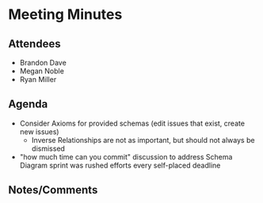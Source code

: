 # Meeting Minutes

##  Attendees
* Brandon Dave
* Megan Noble
* Ryan Miller 

##  Agenda
- Consider Axioms for provided schemas (edit issues that exist, create new issues)
  - Inverse Relationships are not as important, but should not always be dismissed
- "how much time can you commit" discussion to address Schema Diagram sprint was rushed efforts every self-placed deadline

##  Notes/Comments
